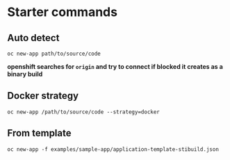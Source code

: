 # Starter commands

## Auto detect

```
oc new-app path/to/source/code
```

**openshift searches for `origin` and try to connect if blocked it creates as a binary build**

## Docker strategy

```
oc new-app /path/to/source/code --strategy=docker
```

## From template

```
oc new-app -f examples/sample-app/application-template-stibuild.json
```

